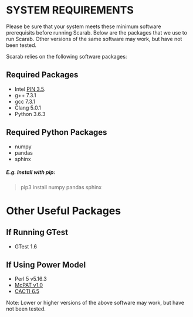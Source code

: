 # SYSTEM REQUIREMENTS

Please be sure that your system meets these minimum software prerequisits
before running Scarab. Below are the packages that we use to run Scarab.
Other versions of the same software may work, but have not been tested.

Scarab relies on the following software packages:

## Required Packages
* Intel [PIN 3.5](https://software.intel.com/system/files/managed/23/50/pinplay-drdebug-3.5-pin-3.5-97503-gac534ca30-gcc-linux.tar.gz).
* g++ 7.3.1
* gcc 7.3.1
* Clang 5.0.1
* Python 3.6.3

## Required Python Packages
* numpy
* pandas
* sphinx

##### E.g. Install with pip:
> pip3 install numpy pandas sphinx

# Other Useful Packages

## If Running GTest
* GTest 1.6

## If Using Power Model
* Perl 5 v5.16.3
* [McPAT v1.0](http://www.hpl.hp.com/research/mcpat/)
* [CACTI 6.5](http://www.hpl.hp.com/research/cacti/)

Note: Lower or higher versions of the above software may work, but have not been tested.
